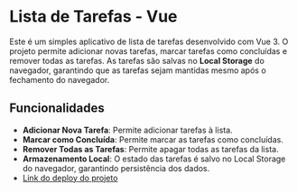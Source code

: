 # Lista de Tarefas - Vue

Este é um simples aplicativo de lista de tarefas desenvolvido com Vue 3. O projeto permite adicionar novas tarefas, marcar tarefas como concluídas e remover todas as tarefas. As tarefas são salvas no **Local Storage** do navegador, garantindo que as tarefas sejam mantidas mesmo após o fechamento do navegador.

## Funcionalidades

- **Adicionar Nova Tarefa**: Permite adicionar tarefas à lista.
- **Marcar como Concluída**: Permite marcar as tarefas como concluídas.
- **Remover Todas as Tarefas**: Permite apagar todas as tarefas da lista.
- **Armazenamento Local**: O estado das tarefas é salvo no Local Storage do navegador, garantindo persistência dos dados.
-  [Link do deploy do projeto](https://ziery-dev.github.io/Lista-de-tarefas/) 
